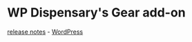 # WP Dispensary's Gear add-on
[release notes](https://www.wpdispensary.com/dispensary-gear-add-on/) - [WordPress](https://www.wordpress.org/plugins/dispensary-gear/)